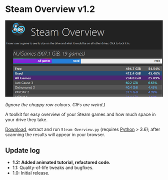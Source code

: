 # Steam Overview v1.2
![A screenshot of Steam Overview open in the browser.](animation.gif)

*(Ignore the choppy row colours. GIFs are weird.)*

A toolkit for easy overview of your Steam games and how much space in your drive they take.

[Download], extract and run `Steam Overview.py` (requires [Python] > 3.6); after scanning the results will appear in your browser.

## Update log
- **1.2: Added animated tutorial, refactored code.**
- 1.1: Quality-of-life tweaks and bugfixes.
- 1.0: Initial release.

[Download]: https://github.com/yunruse/Steam-Overview/archive/master.zip "Steam-Overview-master.zip"
[Python]: https://www.python.org/downloads/ "Python download site"

